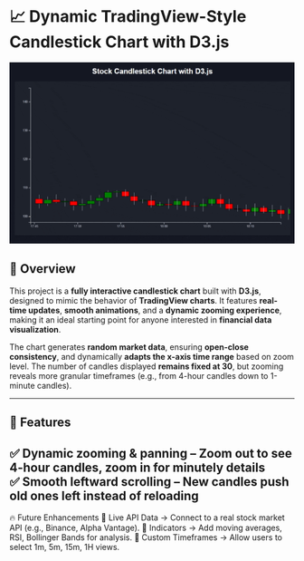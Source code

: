 # 📈 Dynamic TradingView-Style Candlestick Chart with D3.js

![Candlestick Chart](chrome-capture-2025-3-23.gif)

## 📝 Overview
This project is a **fully interactive candlestick chart** built with **D3.js**, designed to mimic the behavior of **TradingView charts**. It features **real-time updates**, **smooth animations**, and a **dynamic zooming experience**, making it an ideal starting point for anyone interested in **financial data visualization**.

The chart generates **random market data**, ensuring **open-close consistency**, and dynamically **adapts the x-axis time range** based on zoom level. The number of candles displayed **remains fixed at 30**, but zooming reveals more granular timeframes (e.g., from 4-hour candles down to 1-minute candles).

---

## 🎯 Features
✅ **Dynamic zooming & panning** – Zoom out to see 4-hour candles, zoom in for minutely details  
✅ **Smooth leftward scrolling** – New candles push old ones left instead of reloading  
---

🔥 Future Enhancements
🔹 Live API Data → Connect to a real stock market API (e.g., Binance, Alpha Vantage).
🔹 Indicators → Add moving averages, RSI, Bollinger Bands for analysis.
🔹 Custom Timeframes → Allow users to select 1m, 5m, 15m, 1H views.


